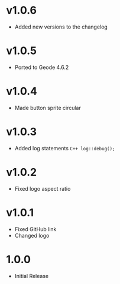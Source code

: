 # v1.0.6
- Added new versions to the changelog

# v1.0.5
- Ported to Geode 4.6.2

# v1.0.4
- Made button sprite circular

# v1.0.3
- Added log statements ```C++ log::debug(); ```

# v1.0.2
- Fixed logo aspect ratio

# v1.0.1
- Fixed GitHub link
- Changed logo

# 1.0.0
- Initial Release
